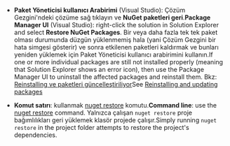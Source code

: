 - <span data-ttu-id="210f4-101">**Paket Yöneticisi kullanıcı Arabirimi** (Visual Studio): Çözüm Gezgini'ndeki çözüme sağ tıklayın ve **NuGet paketleri geri**.</span><span class="sxs-lookup"><span data-stu-id="210f4-101">**Package Manager UI** (Visual Studio): right-click the solution in Solution Explorer and select **Restore NuGet Packages**.</span></span> <span data-ttu-id="210f4-102">Bir veya daha fazla tek tek paket olması durumunda düzgün yüklenmemiş hala (yani Çözüm Gezgini bir hata simgesi gösterir) ve sonra etkilenen paketleri kaldırmak ve bunları yeniden yüklemek için Paket Yöneticisi kullanıcı arabirimini kullanın.</span><span class="sxs-lookup"><span data-stu-id="210f4-102">If one or more individual packages are still not installed properly (meaning that Solution Explorer shows an error icon), then use the Package Manager UI to uninstall the affected packages and reinstall them.</span></span> <span data-ttu-id="210f4-103">Bkz: [Reinstalling ve paketleri güncelleştiriliyor](../Consume-Packages/Reinstalling-and-Updating-Packages.md)</span><span class="sxs-lookup"><span data-stu-id="210f4-103">See [Reinstalling and updating packages](../Consume-Packages/Reinstalling-and-Updating-Packages.md)</span></span>

- <span data-ttu-id="210f4-104">**Komut satırı**: kullanmak [nuget restore](../tools/cli-ref-restore.md) komutu.</span><span class="sxs-lookup"><span data-stu-id="210f4-104">**Command line**: use the [nuget restore](../tools/cli-ref-restore.md) command.</span></span> <span data-ttu-id="210f4-105">Yalnızca çalışan `nuget restore` proje bağımlılıkları geri yüklemek klasör projede çalışır.</span><span class="sxs-lookup"><span data-stu-id="210f4-105">Simply running `nuget restore` in the project folder attempts to restore the project's dependencies.</span></span>
